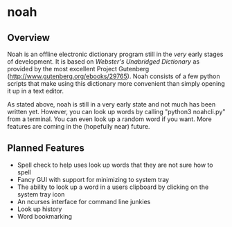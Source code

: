 # noah

## Overview

Noah is an offline electronic dictionary program still in the *very* early stages of development. It is based on *Webster's Unabridged Dictionary* as provided by the most excellent Project Gutenberg (http://www.gutenberg.org/ebooks/29765). Noah consists of a few python scripts that make using this dictionary more convenient than simply opening it up in a text editor.

As stated above, noah is still in a very early state and not much has been written yet. However, you can look up words by calling "python3 noahcli.py" from a terminal. You can even look up a random word if you want. More features are coming in the (hopefully near) future.

## Planned Features

* Spell check to help uses look up words that they are not sure how to spell
* Fancy GUI with support for minimizing to system tray
* The ability to look up a word in a users clipboard by clicking on the system tray icon
* An ncurses interface for command line junkies
* Look up history
* Word bookmarking